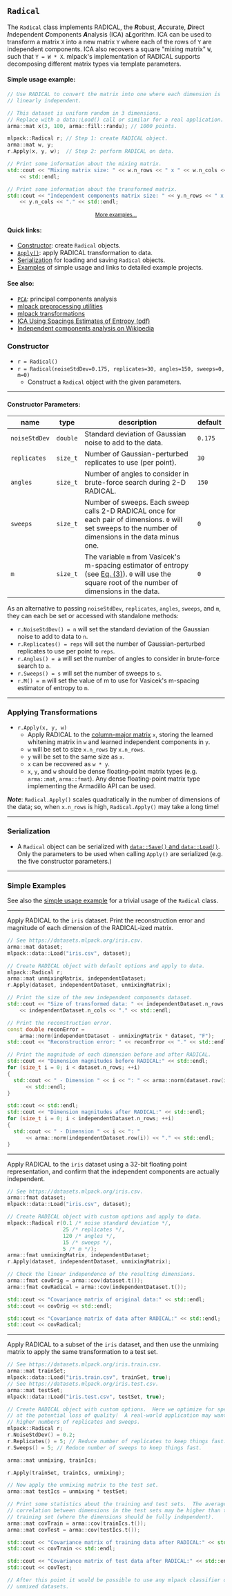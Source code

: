 ## `Radical`

The `Radical` class implements RADICAL, the ***R***obust, ***A***ccurate,
***D***irect ***I***ndependent ***C***omponents ***A***nalysis (ICA)
a***L***gorithm.  ICA can be used to transform a matrix `X` into a new matrix
`Y` where each of the rows of `Y` are independent components.  ICA also recovers
a square "mixing matrix" `W`, such that `Y = W * X`.  mlpack's implementation of
RADICAL supports decomposing different matrix types via template parameters.

#### Simple usage example:

```c++
// Use RADICAL to convert the matrix into one where each dimension is
// linearly independent.

// This dataset is uniform random in 3 dimensions.
// Replace with a data::Load() call or similar for a real application.
arma::mat x(3, 100, arma::fill::randu); // 1000 points.

mlpack::Radical r; // Step 1: create RADICAL object.
arma::mat w, y;
r.Apply(x, y, w);  // Step 2: perform RADICAL on data.

// Print some information about the mixing matrix.
std::cout << "Mixing matrix size: " << w.n_rows << " x " << w.n_cols << "."
    << std::endl;

// Print some information about the transformed matrix.
std::cout << "Independent components matrix size: " << y.n_rows << " x "
    << y.n_cols << "." << std::endl;
```
<p style="text-align: center; font-size: 85%"><a href="#simple-examples">More examples...</a></p>

#### Quick links:

 * [Constructor](#constructor): create `Radical` objects.
 * [`Apply()`](#applying-transformations): apply RADICAL transformation to data.
 * [Serialization](#serialization) for loading and saving `Radical` objects.
 * [Examples](#simple-examples) of simple usage and links to detailed example
   projects.

#### See also:

 * [`PCA`](pca.md): principal components analysis
 * [mlpack preprocessing utilities](../../index.md#preprocessing-utilities)
 * [mlpack transformations](../../index.md#transformations)
 * [ICA Using Spacings Estimates of Entropy (pdf)](https://www.jmlr.org/papers/volume4/learned-miller03a/learned-miller03a.pdf)
 * [Independent components analysis on Wikipedia](https://en.wikipedia.org/wiki/Independent_component_analysis)

### Constructor

 * `r = Radical()`
 * `r = Radical(noiseStdDev=0.175, replicates=30, angles=150, sweeps=0, m=0)`
   - Construct a `Radical` object with the given parameters.

---

#### Constructor Parameters:

| **name** | **type** | **description** | **default** |
|----------|----------|-----------------|-------------|
| `noiseStdDev` | `double` | Standard deviation of Gaussian noise to add to the data. | `0.175` |
| `replicates` | `size_t` | Number of Gaussian-perturbed replicates to use (per point). | `30` |
| `angles` | `size_t` | Number of angles to consider in brute-force search during 2-D RADICAL. | `150` |
| `sweeps` | `size_t` | Number of sweeps.  Each sweep calls 2-D RADICAL once for each pair of dimensions.  `0` will set sweeps to the number of dimensions in the data minus one. | `0` |
| `m` | `size_t` | The variable `m` from Vasicek's m-spacing estimator of entropy (see [Eq. (3)](https://www.jmlr.org/papers/volume4/learned-miller03a/learned-miller03a.pdf)).  `0` will use the square root of the number of dimensions in the data. | `0` |

As an alternative to passing `noiseStdDev`, `replicates`, `angles`, `sweeps`,
and `m`, they can each be set or accessed with standalone methods:

 * `r.NoiseStdDev() = n` will set the standard deviation of the Gaussian noise
   to add to data to `n`.
 * `r.Replicates() = reps` will set the number of Gaussian-perturbed replicates
   to use per point to `reps`.
 * `r.Angles() = a` will set the number of angles to consider in brute-force
   search to `a`.
 * `r.Sweeps() = s` will set the number of sweeps to `s`.
 * `r.M() = m` will set the value of m to use for Vasicek's m-spacing estimator
   of entropy to `m`.

---

### Applying Transformations

 * `r.Apply(x, y, w)`
   - Apply RADICAL to the
     [column-major matrix](../matrices.md#representing-data-in-mlpack) `x`,
     storing the learned whitening matrix in `w` and learned independent
     components in `y`.
   - `w` will be set to size `x.n_rows` by `x.n_rows`.
   - `y` will be set to the same size as `x`.
   - `x` can be recovered as `w * y`.
   - `x`, `y`, and `w` should be dense floating-point matrix types (e.g.
     `arma::mat`, `arma::fmat`).  Any dense floating-point matrix type
     implementing the Armadillo API can be used.

***Note***: `Radical.Apply()` scales quadratically in the number of dimensions
of the data; so, when `x.n_rows` is high, `Radical.Apply()` may take a long
time!

---

### Serialization

 * A `Radical` object can be serialized with
   [`data::Save()` and `data::Load()`](../load_save.md#mlpack-objects).
   Only the parameters to be used when calling `Apply()` are serialized (e.g.
   the five constructor parameters.)

---

### Simple Examples

See also the [simple usage example](#simple-usage-example) for a trivial usage
of the `Radical` class.

---

Apply RADICAL to the `iris` dataset.  Print the reconstruction error and
magnitude of each dimension of the RADICAL-ized matrix.

```c++
// See https://datasets.mlpack.org/iris.csv.
arma::mat dataset;
mlpack::data::Load("iris.csv", dataset);

// Create RADICAL object with default options and apply to data.
mlpack::Radical r;
arma::mat unmixingMatrix, independentDataset;
r.Apply(dataset, independentDataset, unmixingMatrix);

// Print the size of the new independent components dataset.
std::cout << "Size of transformed data: " << independentDataset.n_rows << " x "
    << independentDataset.n_cols << "." << std::endl;

// Print the reconstruction error.
const double reconError =
    arma::norm(independentDataset - unmixingMatrix * dataset, "F");
std::cout << "Reconstruction error: " << reconError << "." << std::endl;

// Print the magnitude of each dimension before and after RADICAL.
std::cout << "Dimension magnitudes before RADICAL:" << std::endl;
for (size_t i = 0; i < dataset.n_rows; ++i)
{
  std::cout << " - Dimension " << i << ": " << arma::norm(dataset.row(i)) << "."
      << std::endl;
}

std::cout << std::endl;
std::cout << "Dimension magnitudes after RADICAL:" << std::endl;
for (size_t i = 0; i < independentDataset.n_rows; ++i)
{
  std::cout << " - Dimension " << i << ": "
      << arma::norm(independentDataset.row(i)) << "." << std::endl;
}
```

---

Apply RADICAL to the `iris` dataset using a 32-bit floating point
representation, and confirm that the independent components are actually
independent.

```c++
// See https://datasets.mlpack.org/iris.csv.
arma::fmat dataset;
mlpack::data::Load("iris.csv", dataset);

// Create RADICAL object with custom options and apply to data.
mlpack::Radical r(0.1 /* noise standard deviation */,
                  25 /* replicates */,
                  120 /* angles */,
                  15 /* sweeps */,
                  5 /* m */);
arma::fmat unmixingMatrix, independentDataset;
r.Apply(dataset, independentDataset, unmixingMatrix);

// Check the linear independence of the resulting dimensions.
arma::fmat covOrig = arma::cov(dataset.t());
arma::fmat covRadical = arma::cov(independentDataset.t());

std::cout << "Covariance matrix of original data:" << std::endl;
std::cout << covOrig << std::endl;

std::cout << "Covariance matrix of data after RADICAL:" << std::endl;
std::cout << covRadical;
```

---

Apply RADICAL to a subset of the `iris` dataset, and then use the unmixing
matrix to apply the same transformation to a test set.

```c++
// See https://datasets.mlpack.org/iris.train.csv.
arma::mat trainSet;
mlpack::data::Load("iris.train.csv", trainSet, true);
// See https://datasets.mlpack.org/iris.test.csv.
arma::mat testSet;
mlpack::data::Load("iris.test.csv", testSet, true);

// Create RADICAL object with custom options.  Here we optimize for speed, but
// at the potential loss of quality!  A real-world application may want to use
// higher numbers of replicates and sweeps.
mlpack::Radical r;
r.NoiseStdDev() = 0.2;
r.Replicates() = 5; // Reduce number of replicates to keep things fast.
r.Sweeps() = 5; // Reduce number of sweeps to keep things fast.

arma::mat unmixing, trainIcs;

r.Apply(trainSet, trainIcs, unmixing);

// Now apply the unmixing matrix to the test set.
arma::mat testIcs = unmixing * testSet;

// Print some statistics about the training and test sets.  The average
// correlation between dimensions in the test sets may be higher than the
// training set (where the dimensions should be fully independent).
arma::mat covTrain = arma::cov(trainIcs.t());
arma::mat covTest = arma::cov(testIcs.t());

std::cout << "Covariance matrix of training data after RADICAL:" << std::endl;
std::cout << covTrain << std::endl;

std::cout << "Covariance matrix of test data after RADICAL:" << std::endl;
std::cout << covTest;

// After this point it would be possible to use any mlpack classifier on the
// unmixed datasets.
```
